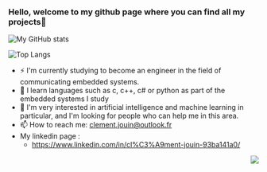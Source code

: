 ### Hello, welcome to my github page where you can find all my projects👋
![My GitHub stats](https://github-readme-stats.vercel.app/api?username=ClementJouin75&show_icons=true&theme=dark&include_all_commits=true)

![Top Langs](https://github-readme-stats.vercel.app/api/top-langs/?username=ClementJouin75&theme=white) 

- ⚡ I'm currently studying to become an engineer in the field of communicating embedded systems. 
- 🌱 I learn languages such as c, c++, c# or python as part of the embedded systems I study
- 🤔 I'm very interested in artificial intelligence and machine learning in particular, and I'm looking for people who can help me in this area.
- 📫 How to reach me: clement.jouin@outlook.fr
- My linkedin page : 
	- https://www.linkedin.com/in/cl%C3%A9ment-jouin-93ba141a0/

<img  align="right" src="https://komarev.com/ghpvc/?username=ClementJouin75&label=Profile%20views&color=0e75b6&style=flat"  />
